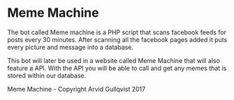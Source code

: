 # Meme Machine

The bot called Meme machine is a PHP script that scans facebook feeds for posts every 30 minutes.
After scanning all the facebook pages added it puts every picture and message into a database.

This bot will later be used in a website called Meme Machine that will also feature a API.
With the API you will be able to call and get any memes that is stored within our database.

Meme Machine - Copyright Arvid Gullqvist 2017
